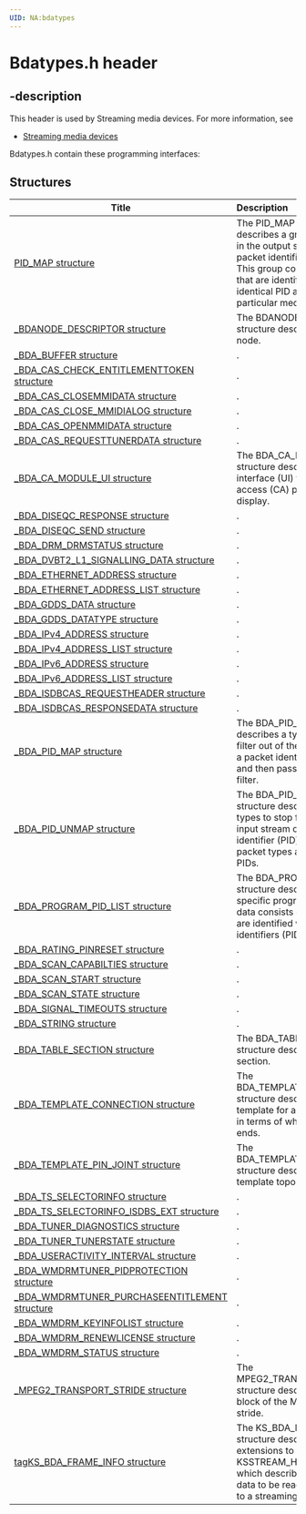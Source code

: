 ```yaml
---
UID: NA:bdatypes
---
```


# Bdatypes.h header

## -description

This header is used by Streaming media devices. For more information, see
- [Streaming media devices](../_stream/index.md)

Bdatypes.h contain these programming interfaces:


## Structures

| Title   | Description   |
| ---- |:---- |
| [PID_MAP structure](ns-bdatypes-pid_map.md) | The PID_MAP structure describes a group of packets in the output stream of a packet identifier (PID) filter. This group consists of packets that are identified with an identical PID and contain particular media content. |
| [_BDANODE_DESCRIPTOR structure](ns-bdatypes-_bdanode_descriptor.md) | The BDANODE_DESCRIPTOR structure describes a BDA node. |
| [_BDA_BUFFER structure](ns-bdatypes-_bda_buffer.md) | . |
| [_BDA_CAS_CHECK_ENTITLEMENTTOKEN structure](ns-bdatypes-_bda_cas_check_entitlementtoken.md) | . |
| [_BDA_CAS_CLOSEMMIDATA structure](ns-bdatypes-_bda_cas_closemmidata.md) | . |
| [_BDA_CAS_CLOSE_MMIDIALOG structure](ns-bdatypes-_bda_cas_close_mmidialog.md) | . |
| [_BDA_CAS_OPENMMIDATA structure](ns-bdatypes-_bda_cas_openmmidata.md) | . |
| [_BDA_CAS_REQUESTTUNERDATA structure](ns-bdatypes-_bda_cas_requesttunerdata.md) | . |
| [_BDA_CA_MODULE_UI structure](ns-bdatypes-_bda_ca_module_ui.md) | The BDA_CA_MODULE_UI structure describes the user interface (UI) that conditional access (CA) plugins can display. |
| [_BDA_DISEQC_RESPONSE structure](ns-bdatypes-_bda_diseqc_response.md) | . |
| [_BDA_DISEQC_SEND structure](ns-bdatypes-_bda_diseqc_send.md) | . |
| [_BDA_DRM_DRMSTATUS structure](ns-bdatypes-_bda_drm_drmstatus.md) | . |
| [_BDA_DVBT2_L1_SIGNALLING_DATA structure](ns-bdatypes-_bda_dvbt2_l1_signalling_data.md) | . |
| [_BDA_ETHERNET_ADDRESS structure](ns-bdatypes-_bda_ethernet_address.md) | . |
| [_BDA_ETHERNET_ADDRESS_LIST structure](ns-bdatypes-_bda_ethernet_address_list.md) | . |
| [_BDA_GDDS_DATA structure](ns-bdatypes-_bda_gdds_data.md) | . |
| [_BDA_GDDS_DATATYPE structure](ns-bdatypes-_bda_gdds_datatype.md) | . |
| [_BDA_IPv4_ADDRESS structure](ns-bdatypes-_bda_ipv4_address.md) | . |
| [_BDA_IPv4_ADDRESS_LIST structure](ns-bdatypes-_bda_ipv4_address_list.md) | . |
| [_BDA_IPv6_ADDRESS structure](ns-bdatypes-_bda_ipv6_address.md) | . |
| [_BDA_IPv6_ADDRESS_LIST structure](ns-bdatypes-_bda_ipv6_address_list.md) | . |
| [_BDA_ISDBCAS_REQUESTHEADER structure](ns-bdatypes-_bda_isdbcas_requestheader.md) | . |
| [_BDA_ISDBCAS_RESPONSEDATA structure](ns-bdatypes-_bda_isdbcas_responsedata.md) | . |
| [_BDA_PID_MAP structure](ns-bdatypes-_bda_pid_map.md) | The BDA_PID_MAP structure describes a type of data to filter out of the input stream of a packet identifier (PID) filter and then pass to a downstream filter. |
| [_BDA_PID_UNMAP structure](ns-bdatypes-_bda_pid_unmap.md) | The BDA_PID_UNMAP structure describes packet types to stop filtering from the input stream of a packet identifier (PID) filter. These packet types are identified with PIDs. |
| [_BDA_PROGRAM_PID_LIST structure](ns-bdatypes-_bda_program_pid_list.md) | The BDA_PROGRAM_PID_LIST structure describes data of a specific program to view. This data consists of packets that are identified with packet identifiers (PID). |
| [_BDA_RATING_PINRESET structure](ns-bdatypes-_bda_rating_pinreset.md) | . |
| [_BDA_SCAN_CAPABILTIES structure](ns-bdatypes-_bda_scan_capabilties.md) | . |
| [_BDA_SCAN_START structure](ns-bdatypes-_bda_scan_start.md) | . |
| [_BDA_SCAN_STATE structure](ns-bdatypes-_bda_scan_state.md) | . |
| [_BDA_SIGNAL_TIMEOUTS structure](ns-bdatypes-_bda_signal_timeouts.md) | . |
| [_BDA_STRING structure](ns-bdatypes-_bda_string.md) | . |
| [_BDA_TABLE_SECTION structure](ns-bdatypes-_bda_table_section.md) | The BDA_TABLE_SECTION structure describes a table section. |
| [_BDA_TEMPLATE_CONNECTION structure](ns-bdatypes-_bda_template_connection.md) | The BDA_TEMPLATE_CONNECTION structure describes the template for a BDA connection in terms of where it begins and ends. |
| [_BDA_TEMPLATE_PIN_JOINT structure](ns-bdatypes-_bda_template_pin_joint.md) | The BDA_TEMPLATE_PIN_JOINT structure describes a joint in a template topology. |
| [_BDA_TS_SELECTORINFO structure](ns-bdatypes-_bda_ts_selectorinfo.md) | . |
| [_BDA_TS_SELECTORINFO_ISDBS_EXT structure](ns-bdatypes-_bda_ts_selectorinfo_isdbs_ext.md) | . |
| [_BDA_TUNER_DIAGNOSTICS structure](ns-bdatypes-_bda_tuner_diagnostics.md) | . |
| [_BDA_TUNER_TUNERSTATE structure](ns-bdatypes-_bda_tuner_tunerstate.md) | . |
| [_BDA_USERACTIVITY_INTERVAL structure](ns-bdatypes-_bda_useractivity_interval.md) | . |
| [_BDA_WMDRMTUNER_PIDPROTECTION structure](ns-bdatypes-_bda_wmdrmtuner_pidprotection.md) | . |
| [_BDA_WMDRMTUNER_PURCHASEENTITLEMENT structure](ns-bdatypes-_bda_wmdrmtuner_purchaseentitlement.md) | . |
| [_BDA_WMDRM_KEYINFOLIST structure](ns-bdatypes-_bda_wmdrm_keyinfolist.md) | . |
| [_BDA_WMDRM_RENEWLICENSE structure](ns-bdatypes-_bda_wmdrm_renewlicense.md) | . |
| [_BDA_WMDRM_STATUS structure](ns-bdatypes-_bda_wmdrm_status.md) | . |
| [_MPEG2_TRANSPORT_STRIDE structure](ns-bdatypes-_mpeg2_transport_stride.md) | The MPEG2_TRANSPORT_STRIDE structure describes the format block of the MPEG2 transport stride. |
| [tagKS_BDA_FRAME_INFO structure](ns-bdatypes-tagks_bda_frame_info.md) | The KS_BDA_FRAME_INFO structure describes BDA extensions to the KSSTREAM_HEADER structure, which describes a packet of data to be read from or written to a streaming driver pin. |
